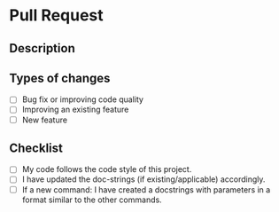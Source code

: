 # Pull Request

<!--- Provide a general summary of your changes in the Title above -->

## Description

<!--- Describe your changes in detail -->

## Types of changes

<!--- What types of changes does your code introduce? Put an `x` in all the boxes that apply: -->

- [ ] Bug fix or improving code quality
- [ ] Improving an existing feature
- [ ] New feature

## Checklist

<!--- Go over all the following points, and put an `x` in all the boxes that apply. -->
<!--- The code style of this project is PEP8: https://www.python.org/dev/peps/pep-0008/ -->

- [ ] My code follows the code style of this project.
- [ ] I have updated the doc-strings (if existing/applicable) accordingly.
- [ ] If a new command: I have created a docstrings with parameters in a format similar to the other commands.
